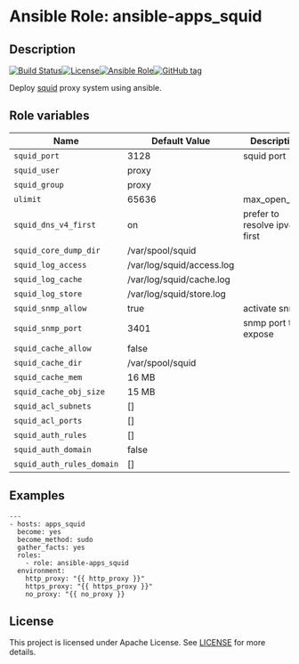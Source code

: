 # Ansible Role: ansible-apps_squid


## Description

[![Build Status](https://travis-ci.com/lotusnoir/ansible-apps_squid.svg?branch=master)](https://travis-ci.com/lotusnoir/ansible-apps_squid)[![License](https://img.shields.io/badge/license-Apache--2.0-brightgreen)](https://opensource.org/licenses/Apache-2.0)[![Ansible Role](https://img.shields.io/badge/ansible%20role-apps__squid-blue)](https://galaxy.ansible.com/lotusnoir/ansible-apps_squid/)[![GitHub tag](https://img.shields.io/badge/version-latest-blue)](https://github.com/lotusnoir/ansible-apps_squid/tags)

Deploy [squid](http://www.squid-cache.org/) proxy system using ansible.


## Role variables

| Name           | Default Value | Description                        |
| -------------- | ------------- | -----------------------------------|
| `squid_port` | 3128 | squid port |
| `squid_user` | proxy | |
| `squid_group` | proxy |  |
| `ulimit` | 65636 | max_open_files |
| `squid_dns_v4_first` | on | prefer to resolve ipv4 first |
| `squid_core_dump_dir` | /var/spool/squid |  |
| `squid_log_access` | /var/log/squid/access.log |  |
| `squid_log_cache` | /var/log/squid/cache.log |  |
| `squid_log_store` | /var/log/squid/store.log |  |
| `squid_snmp_allow` | true | activate snmp |
| `squid_snmp_port` | 3401 | snmp port to expose |
| `squid_cache_allow` | false |  |
| `squid_cache_dir` | /var/spool/squid |  |
| `squid_cache_mem` | 16 MB |  |
| `squid_cache_obj_size` | 15 MB |  |
| `squid_acl_subnets` | [] |  |
| `squid_acl_ports` | [] |  |
| `squid_auth_rules` | [] |  |
| `squid_auth_domain` | false |  |
| `squid_auth_rules_domain` | [] |  |

## Examples

	---
	- hosts: apps_squid
	  become: yes
	  become_method: sudo
	  gather_facts: yes
	  roles:
	    - role: ansible-apps_squid
	  environment: 
	    http_proxy: "{{ http_proxy }}"
	    https_proxy: "{{ https_proxy }}"
	    no_proxy: "{{ no_proxy }}

## License

This project is licensed under Apache License. See [LICENSE](/LICENSE) for more details.
